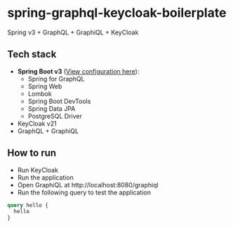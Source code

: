 # spring-graphql-keycloak-boilerplate
Spring v3 + GraphQL + GraphiQL + KeyCloak

## Tech stack
- **Spring Boot v3** ([View configuration here](https://start.spring.io/#!type=maven-project&language=java&platformVersion=3.0.3&packaging=jar&jvmVersion=17&groupId=ch.supsi&artifactId=wiremap&name=wiremap&description=Wiremap%20application%20backend&packageName=ch.supsi.wiremap&dependencies=graphql,web,postgresql,lombok,data-jpa,devtools)):
  - Spring for GraphQL
  - Spring Web
  - Lombok
  - Spring Boot DevTools
  - Spring Data JPA
  - PostgreSQL Driver
- KeyCloak v21
- GraphQL + GraphiQL

## How to run
- Run KeyCloak
- Run the application
- Open GraphiQL at http://localhost:8080/graphiql
- Run the following query to test the application
```graphql
query hello {
  hello
}
```
